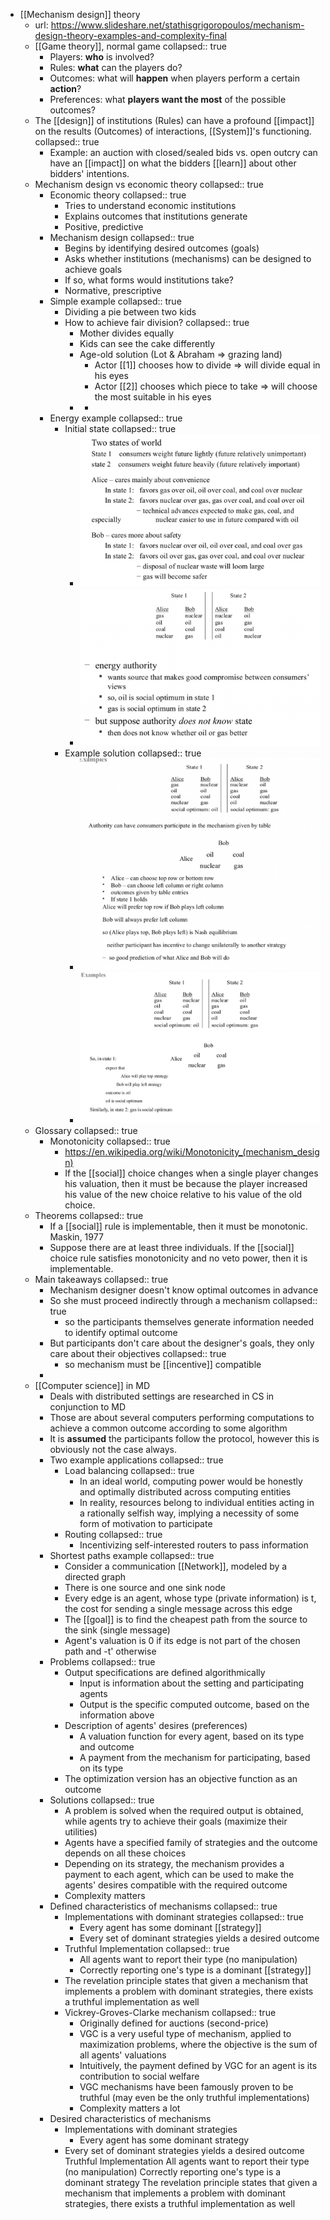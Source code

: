 - [[Mechanism design]] theory
	- url: https://www.slideshare.net/stathisgrigoropoulos/mechanism-design-theory-examples-and-complexity-final
	- [[Game theory]], normal game
	  collapsed:: true
		- Players: **who** is involved?
		- Rules: **what** can the players do?
		- Outcomes: what will **happen** when players perform a certain **action**?
		- Preferences: what **players want the most** of the possible outcomes?
	- The [[design]] of institutions (Rules) can have a profound [[impact]] on the results (Outcomes) of interactions, [[System]]'s functioning.
	  collapsed:: true
		- Example: an auction with closed/sealed bids vs. open outcry can have an [[impact]] on what the bidders [[learn]] about other bidders' intentions.
	- Mechanism design vs economic theory
	  collapsed:: true
		- Economic theory
		  collapsed:: true
			- Tries to understand economic institutions
			- Explains outcomes that institutions generate
			- Positive, predictive
		- Mechanism design
		  collapsed:: true
			- Begins by identifying desired outcomes (goals)
			- Asks whether institutions (mechanisms) can be designed to achieve goals
			- If so, what forms would institutions take?
			- Normative, prescriptive
		- Simple example
		  collapsed:: true
			- Dividing a pie between two kids
			- How to achieve fair division?
			  collapsed:: true
				- Mother divides equally
				- Kids can see the cake differently
				- Age-old solution (Lot & Abraham => grazing land)
					- Actor [[1]] chooses how to divide => will divide equal in his eyes
					- Actor [[2]] chooses which piece to take => will choose the most suitable in his eyes
				-
					-
		- Energy example
		  collapsed:: true
			- Initial state
			  collapsed:: true
				- ![image.png](../assets/image_1660908324269_0.png)
				- ![image.png](../assets/image_1660908343427_0.png)
			- Example solution
			  collapsed:: true
				- ![image.png](../assets/image_1660908368957_0.png)
				- ![image.png](../assets/image_1660908403697_0.png)
	- Glossary
	  collapsed:: true
		- Monotonicity
		  collapsed:: true
			- https://en.wikipedia.org/wiki/Monotonicity_(mechanism_design)
			- If the [[social]] choice changes when a single player changes his valuation, then it must be because the player increased his value of the new choice relative to his value of the old choice.
	- Theorems
	  collapsed:: true
		- If a [[social]] rule is implementable, then it must be monotonic. Maskin, 1977
		- Suppose there are at least three individuals. If the [[social]] choice rule satisfies monotonicity and no veto power, then it is implementable.
	- Main takeaways
	  collapsed:: true
		- Mechanism designer doesn't know optimal outcomes in advance
		- So she must proceed indirectly through a mechanism
		  collapsed:: true
			- so the participants themselves generate information needed to identify optimal outcome
		- But participants don't care about the designer's goals, they only care about their objectives
		  collapsed:: true
			- so mechanism must be [[incentive]] compatible
		-
	- [[Computer science]] in MD
		- Deals with distributed settings are researched in CS in conjunction to MD
		- Those are about several computers performing computations to achieve a common outcome according to some algorithm
		- It is **assumed** the participants follow the protocol, however this is obviously not the case always.
		- Two example applications
		  collapsed:: true
			- Load balancing
			  collapsed:: true
				- In an ideal world, computing power would be honestly and optimally distributed across computing entities
				- In reality, resources belong to individual entities acting in a rationally selfish way, implying a necessity of some form of motivation to participate
			- Routing
			  collapsed:: true
				- Incentivizing self-interested routers to pass information
		- Shortest paths example
		  collapsed:: true
			- Consider a communication [[Network]], modeled by a directed graph
			- There is one source and one sink node
			- Every edge is an agent, whose type (private information) is t, the cost for sending a single message across this edge
			- The [[goal]] is to find the cheapest path from the source to the sink (single message)
			- Agent's valuation is 0 if its edge is not part of the chosen path and -t' otherwise
		- Problems
		  collapsed:: true
			- Output specifications are defined algorithmically
				- Input is information about the setting and participating agents
				- Output is the specific computed outcome, based on the information above
			- Description of agents' desires (preferences)
				- A valuation function for every agent, based on its type and outcome
				- A payment from the mechanism for participating, based on its type
			- The optimization version has an objective function as an outcome
		- Solutions
		  collapsed:: true
			- A problem is solved when the required output is obtained, while agents try to achieve their goals (maximize their utilities)
			- Agents have a specified family of strategies and the outcome depends on all these choices
			- Depending on its strategy, the mechanism provides a payment to each agent, which can be used to make the agents' desires compatible with the required outcome
			- Complexity matters
		- Defined characteristics of mechanisms
		  collapsed:: true
			- Implementations with dominant strategies
			  collapsed:: true
				- Every agent has some dominant [[strategy]]
				- Every set of dominant strategies yields a desired outcome
			- Truthful Implementation
			  collapsed:: true
				- All agents want to report their type (no manipulation)
				- Correctly reporting one's type is a dominant [[strategy]]
			- The revelation principle states that given a mechanism that implements a problem with dominant strategies, there exists a truthful implementation as well
			- Vickrey-Groves-Clarke mechanism
			  collapsed:: true
				- Originally defined for auctions (second-price)
				- VGC is a very useful type of mechanism, applied to maximization problems, where the objective is the sum of all agents' valuations
				- Intuitively, the payment defined by VGC for an agent is its contribution to social welfare
				- VGC mechanisms have been famously proven to be truthful (may even be the only truthful implementations)
				- Complexity matters a lot
		- Desired characteristics of mechanisms
			- Implementations with dominant strategies
				- Every agent has some dominant strategy
			- Every set of dominant strategies yields a desired outcome
			  Truthful Implementation
			  All agents want to report their type (no manipulation)
			  Correctly reporting one's type is a dominant strategy
			  The revelation principle states that given a mechanism that implements a problem with dominant strategies, there exists a truthful implementation as well